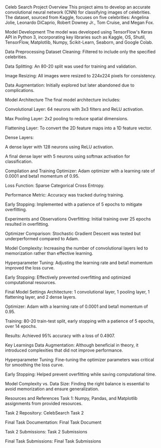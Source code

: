 Celeb Search
Project Overview
This project aims to develop an accurate convolutional neural network (CNN) for classifying images of celebrities. The dataset, sourced from Kaggle, focuses on five celebrities: Angelina Jolie, Leonardo DiCaprio, Robert Downey Jr., Tom Cruise, and Megan Fox.

Model Development
The model was developed using TensorFlow's Keras API in Python 3, incorporating key libraries such as Kaggle, OS, Shutil, TensorFlow, Matplotlib, Numpy, Scikit-Learn, Seaborn, and Google Colab.

Data Preprocessing
Dataset Cleaning: Filtered to include only the specified celebrities.

Data Splitting: An 80-20 split was used for training and validation.

Image Resizing: All images were resized to 224x224 pixels for consistency.

Data Augmentation: Initially explored but later abandoned due to complications.

Model Architecture
The final model architecture includes:

Convolutional Layer: 64 neurons with 3x3 filters and ReLU activation.

Max Pooling Layer: 2x2 pooling to reduce spatial dimensions.

Flattening Layer: To convert the 2D feature maps into a 1D feature vector.

Dense Layers:

A dense layer with 128 neurons using ReLU activation.

A final dense layer with 5 neurons using softmax activation for classification.

Compilation and Training
Optimizer: Adam optimizer with a learning rate of 0.0001 and beta1 momentum of 0.95.

Loss Function: Sparse Categorical Cross Entropy.

Performance Metric: Accuracy was tracked during training.

Early Stopping: Implemented with a patience of 5 epochs to mitigate overfitting.

Experiments and Observations
Overfitting: Initial training over 25 epochs resulted in overfitting.

Optimizer Comparison: Stochastic Gradient Descent was tested but underperformed compared to Adam.

Model Complexity: Increasing the number of convolutional layers led to memorization rather than effective learning.

Hyperparameter Tuning: Adjusting the learning rate and beta1 momentum improved the loss curve.

Early Stopping: Effectively prevented overfitting and optimized computational resources.

Final Model Settings
Architecture: 1 convolutional layer, 1 pooling layer, 1 flattening layer, and 2 dense layers.

Optimizer: Adam with a learning rate of 0.0001 and beta1 momentum of 0.95.

Training: 80-20 train-test split, early stopping with a patience of 5 epochs, over 14 epochs.

Results: Achieved 95% accuracy with a loss of 0.4907.

Key Learnings
Data Augmentation: Although beneficial in theory, it introduced complexities that did not improve performance.

Hyperparameter Tuning: Fine-tuning the optimizer parameters was critical for smoothing the loss curve.

Early Stopping: Helped prevent overfitting while saving computational time.

Model Complexity vs. Data Size: Finding the right balance is essential to avoid memorization and ensure generalization.

Resources and References
Task 1: Numpy, Pandas, and Matplotlib assignments from provided resources.

Task 2 Repository: CelebSearch Task 2

Final Task Documentation: Final Task Document

Task 2 Submissions: Task 2 Submissions

Final Task Submissions: Final Task Submissions

